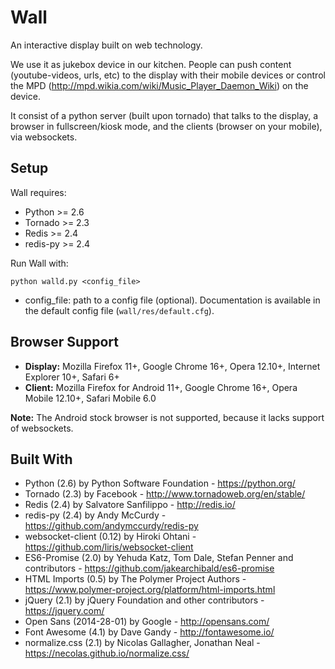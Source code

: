 Wall
====

An interactive display built on web technology.

We use it as jukebox device in our kitchen. People can push content 
(youtube-videos, urls, etc) to the display with their mobile devices
or control the MPD (http://mpd.wikia.com/wiki/Music_Player_Daemon_Wiki)
on the device.

It consist of a python server (built upon tornado) that talks to the display, 
a browser in fullscreen/kiosk mode, and the clients (browser on your mobile), 
via websockets.

Setup
-----

Wall requires:

* Python >= 2.6
* Tornado >= 2.3
* Redis >= 2.4
* redis-py >= 2.4

Run Wall with:

    python walld.py <config_file>

 * config_file: path to a config file (optional). Documentation is available in
   the default config file (`wall/res/default.cfg`).

Browser Support
---------------

* **Display:** Mozilla Firefox 11+, Google Chrome 16+, Opera 12.10+, Internet Explorer 10+, Safari 6+
* **Client:** Mozilla Firefox for Android 11+, Google Chrome 16+, Opera Mobile 12.10+, Safari Mobile 6.0

**Note:** The Android stock browser is not supported, because it lacks support of websockets.

Built With
----------

 * Python (2.6) by Python Software Foundation - https://python.org/
 * Tornado (2.3) by Facebook - http://www.tornadoweb.org/en/stable/
 * Redis (2.4) by Salvatore Sanfilippo - http://redis.io/
 * redis-py (2.4) by Andy McCurdy - https://github.com/andymccurdy/redis-py
 * websocket-client (0.12) by Hiroki Ohtani -
   https://github.com/liris/websocket-client
 * ES6-Promise (2.0) by Yehuda Katz, Tom Dale, Stefan Penner and contributors -
   https://github.com/jakearchibald/es6-promise
 * HTML Imports (0.5) by The Polymer Project Authors -
   https://www.polymer-project.org/platform/html-imports.html
 * jQuery (2.1) by jQuery Foundation and other contributors -
   https://jquery.com/
 * Open Sans (2014-28-01) by Google - http://opensans.com/
 * Font Awesome (4.1) by Dave Gandy - http://fontawesome.io/
 * normalize.css (2.1) by Nicolas Gallagher, Jonathan Neal -
   https://necolas.github.io/normalize.css/

